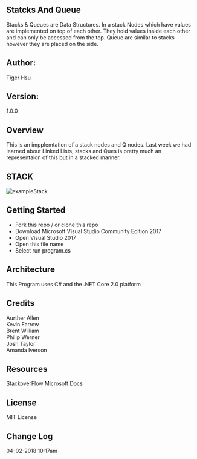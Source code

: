## Statcks And Queue
Stacks & Queues are Data Structures. In a stack Nodes which have values are 
implemented on top of each other. They hold values inside each other and can 
only be accessed from the top. Queue are similar to stacks however they are placed
on the side. 

## Author:
Tiger Hsu

## Version:
1.0.0 

## Overview
This is an impplemtation of a stack nodes and Q nodes. Last week we had learned about Linked Lists,
stacks and Ques is pretty much an representaion of this but in a stacked manner.


## STACK
![exampleStack](StaksAndQueue/STACK.bmp/)


## Getting Started
- Fork this repo / or clone this repo
- Download Microsoft Visual Studio Community Edition 2017
- Open Visual Studio 2017
- Open this file name 
- Select run program.cs

## Architecture
This  Program uses C# and the .NET Core 2.0 platform

## Credits
Aurther Allen <br>
Kevin Farrow <br>
Brent William <br>
Philip Werner <br>
Josh Taylor <br>
Amanda Iverson <br>

## Resources
StackoverFlow
Microsoft Docs

## License
MIT License

## Change Log

04-02-2018 10:17am


